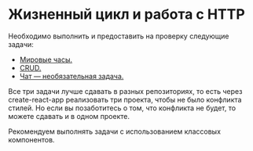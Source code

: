 # Жизненный цикл и работа с HTTP
Необходимо выполнить и предоставить на проверку следующие задачи:

- [Мировые часы.](./watches/README.md)
- [CRUD.](./crud/README.md)
- [Чат — необязательная задача.](./chat/README.md)


Все три задачи лучше сдавать в разных репозиториях, то есть через create-react-app реализовать три проекта, чтобы не было конфликта стилей. Но если вы позаботитесь о том, что конфликта не будет, то можете сдавать и в одном проекте.

Рекомендуем выполнять задачи с использованием классовых компонентов.
